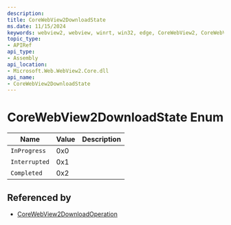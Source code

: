 ```yaml
---
description: 
title: CoreWebView2DownloadState
ms.date: 11/15/2024
keywords: webview2, webview, winrt, win32, edge, CoreWebView2, CoreWebView2Controller, browser control, edge html, CoreWebView2DownloadState
topic_type:
- APIRef
api_type:
- Assembly
api_location:
- Microsoft.Web.WebView2.Core.dll
api_name:
- CoreWebView2DownloadState
---
```


# CoreWebView2DownloadState Enum

| Name |  Value | Description |
|--|--|--|
|`InProgress` | 0x0  |  |
|`Interrupted` | 0x1  |  |
|`Completed` | 0x2  |  |


## Referenced by

- [CoreWebView2DownloadOperation](corewebview2downloadoperation.md)
